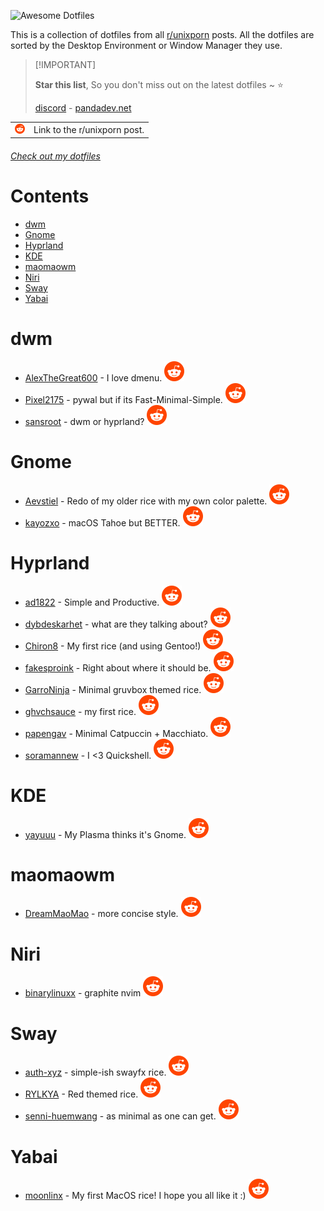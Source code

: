 ![Awesome Dotfiles](https://github.com/user-attachments/assets/03378437-efa3-4971-b4ec-de2b6aae484a)


This is a collection of dotfiles from all [r/unixporn](https://www.reddit.com/r/unixporn/) posts. All the dotfiles are sorted by the Desktop Environment or Window Manager they use.

> \[!IMPORTANT]
>
> **Star this list**, So you don't miss out on the latest dotfiles \~ ⭐️
>
> [discord](https://discord.gg/invite/Y7SbYphVw9) - [pandadev.net](https://pandadev.net)

<table>
  <tbody>
    <tr>
      <td>
        <img src="/assets/reddit.svg" width="16px"/>
      </td>
      <td>Link to the r/unixporn post.</td>
    </tr>
  </tbody>
</table>

###### [Check out my dotfiles](https://github.com/0PandaDEV/dotfiles)



# Contents

- [dwm](#dwm)
- [Gnome](#gnome)
- [Hyprland](#hyprland)
- [KDE](#kde)
- [maomaowm](#maomaowm)
- [Niri](#niri)
- [Sway](#sway)
- [Yabai](#yabai)

# dwm

- [AlexTheGreat600](https://github.com/AlexTheGreat600/personal-dotfiles) - I love dmenu. [![reddit][reddit]](https://www.reddit.com/r/unixporn/comments/1l4hm8r/dwm_i_love_dmenu/)
- [Pixel2175](https://github.com/pixel2175/dots) - pywal but if its Fast-Minimal-Simple. [![reddit][reddit]](https://www.reddit.com/r/unixporn/comments/1l8hmzh/walrs_pywal_but_if_its_fastminimalsimple_with_dwm/)
- [sansroot](https://github.com/sansroot/dwm-dots) - dwm or hyprland? [![reddit][reddit]](https://www.reddit.com/r/unixporn/comments/1l7s0ak/dwm_or_hyprland/)

# Gnome

- [Aevstiel](https://github.com/Aevstiel/Lycia-Dots/) - Redo of my older rice with my own color palette. [![reddit][reddit]](https://www.reddit.com/r/unixporn/comments/1l8j5au/oc_gnome_redo_of_my_older_rice_with_my_own_color/)
- [kayozxo](https://github.com/kayozxo/GNOME-macOS-Tahoe) - macOS Tahoe but BETTER. [![reddit][reddit]](https://www.reddit.com/r/unixporn/comments/1l9dqpk/gnome_macos_tahoe_but_better/)

# Hyprland

- [ad1822](https://github.com/ad1822/hyprdots) - Simple and Productive. [![reddit][reddit]](https://www.reddit.com/r/unixporn/comments/1l858m2/hyprland_simple_and_productive/)
- [dybdeskarhet](https://github.com/dybdeskarphet/dotfiles) - what are they talking about? [![reddit][reddit]](https://www.reddit.com/r/unixporn/comments/1l9ofd5/hyprland_what_are_they_talking_about/)
- [Chiron8](https://github.com/Chiron8/Glaciera-Dots) - My first rice (and using Gentoo!) [![reddit][reddit]](https://www.reddit.com/r/unixporn/comments/1l6jpyz/hyprland_my_first_rice_and_using_gentoo/)
- [fakesproink](https://github.com/fakesproink/NixOS-Configuration) - Right about where it should be. [![reddit][reddit]](https://www.reddit.com/r/unixporn/comments/1l640yq/hyprland_right_about_where_it_should_be/)
- [GarroNinja](https://github.com/GarroNinja/gruvbox-hyprland) - Minimal gruvbox themed rice. [![reddit][reddit]](https://www.reddit.com/r/unixporn/comments/1l72g6n/hyprland_minimal_gruvbox_themed_rice/)
- [ghvchsauce](https://github.com/ghvchsauce/dotfiles) - my first rice. [![reddit][reddit]](https://www.reddit.com/r/unixporn/comments/1l9nguq/hyprland_my_first_rice/)
- [papengav](https://github.com/papengav/dotfiles) - Minimal Catpuccin + Macchiato. [![reddit][reddit]](https://www.reddit.com/r/unixporn/comments/1l7es0j/hyprland_minimal_catpuccin_macchiato/)
- [soramannew](https://github.com/caelestia-dots/shell) - I <3 Quickshell. [![reddit][reddit]](https://www.reddit.com/r/unixporn/comments/1l5ll27/hyprland_i_3_quickshell/)

# KDE

- [yayuuu](https://github.com/yayuuu/my-configs/) - My Plasma thinks it's Gnome. [![reddit][reddit]](https://www.reddit.com/r/unixporn/comments/1l96act/kde_my_plasma_thinks_its_gnome/)

# maomaowm

- [DreamMaoMao](https://github.com/DreamMaoMao/dotfile) - more concise style. [![reddit][reddit]](https://www.reddit.com/r/unixporn/comments/1l65s00/maomaowm_more_concise_style/)

# Niri

- [binarylinuxx](https://github.com/binarylinuxx/graphite-nvim) - graphite nvim [![reddit][reddit]](https://www.reddit.com/r/unixporn/comments/1l8b3vj/niri_graphite_ignis_widgets/)

# Sway

- [auth-xyz](https://github.com/auth-xyz/sway) - simple-ish swayfx rice. [![reddit][reddit]](https://www.reddit.com/r/unixporn/comments/1l7rm37/sway_simpleish_swayfx_rice/)
- [RYLKYA](https://github.com/RYLKYA/rylkya.dotfiles) - Red themed rice. [![reddit][reddit]](https://www.reddit.com/r/unixporn/comments/1l3xwpc/swayfx_red_themed_rice/)
- [senni-huemwang](https://github.com/senni-huemwang/dotfiles) - as minimal as one can get. [![reddit][reddit]](https://www.reddit.com/r/unixporn/comments/1l4ohod/sway_as_minimal_as_one_can_get/)

# Yabai

- [moonlinx](https://github.com/moonlinx/dotfiles) - My first MacOS rice! I hope you all like it :) [![reddit][reddit]](https://www.reddit.com/r/unixporn/comments/1l4eoyc/yabai_my_first_macos_rice_i_hope_you_all_like_it/)

[reddit]: /assets/reddit.svg
